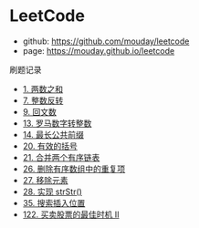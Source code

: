 # LeetCode

- github: https://github.com/mouday/leetcode
- page: https://mouday.github.io/leetcode

刷题记录

- [1. 两数之和](src/main/java/com/pengshiyu/Question1.java)
- [7. 整数反转](/src/main/java/com/pengshiyu/Question7.java)
- [9. 回文数](src/main/java/com/pengshiyu/Question9.java)
- [13. 罗马数字转整数](src/main/java/com/pengshiyu/Question13.java)
- [14. 最长公共前缀](src/main/java/com/pengshiyu/Question14.java)
- [20. 有效的括号](src/main/java/com/pengshiyu/Question20.java)
- [21. 合并两个有序链表](src/main/java/com/pengshiyu/Question21.java)
- [26. 删除有序数组中的重复项](src/main/java/com/pengshiyu/Question26.java)
- [27. 移除元素](src/main/java/com/pengshiyu/Question27.java)
- [28. 实现 strStr()](src/main/java/com/pengshiyu/Question28.java)
- [35. 搜索插入位置](src/main/java/com/pengshiyu/Question35.java)
- [122. 买卖股票的最佳时机 II](src/main/java/com/pengshiyu/Question122.java)
